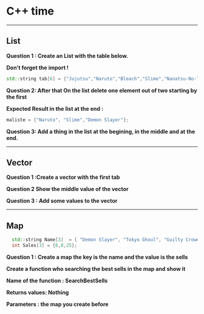 # 							C++ time

___
## List
**Question 1 : Create an List  with the table below.**

**Don't forget the import !**


```cpp 
std::string tab[6] = {"Jujutsu","Naruto","Bleach","Slime","Nanatsu-No-Taizai","Demon Slayer"};
```


**Question 2: After that On the list delete one element out of two starting by the first**

**Expected Result in the list at the end  :**

```cpp 
maliste = {"Naruto", "Slime","Demon Slayer"}; 
```

**Question 3: Add a thing in the list at the begining, in the middle and at the end.**


___


## Vector


**Question 1 :Create a vector with the first tab**


**Question 2 Show the middle value of the vector**


**Question 3 : Add some values to the vector**


___


## Map


```cpp
  std::string Name[3]  = { "Demon Slayer", "Tokyo Ghoul", "Guilty Crown" };
  int Sales[3] = {6,8,25}; 
 ```
 
 **Question 1 : Create a map the key is the name and the value is the sells**
 
 **Create a function who searching the best sells in the map and show  it**

**Name of the function : SearchBestSells**

 **Returns values: Nothing**
 
 **Parameters : the map you create before**
 
